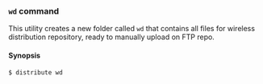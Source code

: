 ### `wd` command

This utility creates a new folder called `wd` that contains all files for wireless distribution repository, ready to manually upload on FTP repo.

#### Synopsis

    $ distribute wd
